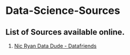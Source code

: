 # Data-Science-Sources

## List of Sources available online.

1. [Nic Ryan Data Dude - Datafriends](https://www.datafriends.rocks/single-post/2018/03/06/8020-Data-Science)
